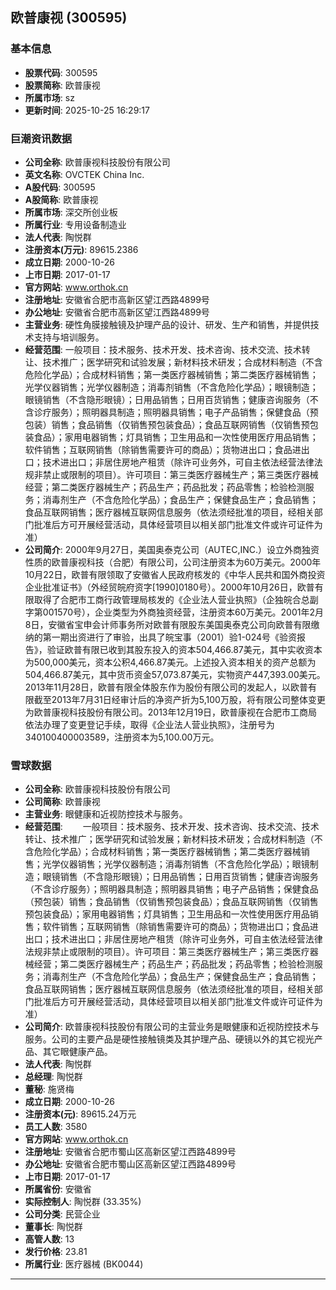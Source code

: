 ## 欧普康视 (300595)

### 基本信息

- **股票代码**: 300595
- **股票简称**: 欧普康视
- **所属市场**: sz
- **更新时间**: 2025-10-25 16:29:17

### 巨潮资讯数据

- **公司全称**: 欧普康视科技股份有限公司
- **英文名称**: OVCTEK China Inc.
- **A股代码**: 300595
- **A股简称**: 欧普康视
- **所属市场**: 深交所创业板
- **所属行业**: 专用设备制造业
- **法人代表**: 陶悦群
- **注册资本(万元)**: 89615.2386
- **成立日期**: 2000-10-26
- **上市日期**: 2017-01-17
- **官方网站**: www.orthok.cn
- **注册地址**: 安徽省合肥市高新区望江西路4899号
- **办公地址**: 安徽省合肥市高新区望江西路4899号
- **主营业务**: 硬性角膜接触镜及护理产品的设计、研发、生产和销售，并提供技术支持与培训服务。
- **经营范围**: 一般项目：技术服务、技术开发、技术咨询、技术交流、技术转让、技术推广；医学研究和试验发展；新材料技术研发；合成材料制造（不含危险化学品）；合成材料销售；第一类医疗器械销售；第二类医疗器械销售；光学仪器销售；光学仪器制造；消毒剂销售（不含危险化学品）；眼镜制造；眼镜销售（不含隐形眼镜）；日用品销售；日用百货销售；健康咨询服务（不含诊疗服务）；照明器具制造；照明器具销售；电子产品销售；保健食品（预包装）销售；食品销售（仅销售预包装食品）；食品互联网销售（仅销售预包装食品）；家用电器销售；灯具销售；卫生用品和一次性使用医疗用品销售；软件销售；互联网销售（除销售需要许可的商品）；货物进出口；食品进出口；技术进出口；非居住房地产租赁（除许可业务外，可自主依法经营法律法规非禁止或限制的项目）。许可项目：第三类医疗器械生产；第三类医疗器械经营；第二类医疗器械生产；药品生产；药品批发；药品零售；检验检测服务；消毒剂生产（不含危险化学品）；食品生产；保健食品生产；食品销售；食品互联网销售；医疗器械互联网信息服务（依法须经批准的项目，经相关部门批准后方可开展经营活动，具体经营项目以相关部门批准文件或许可证件为准）
- **公司简介**: 2000年9月27日，美国奥泰克公司（AUTEC,INC.）设立外商独资性质的欧普康视科技（合肥）有限公司，公司注册资本为60万美元。2000年10月22日，欧普有限领取了安徽省人民政府核发的《中华人民共和国外商投资企业批准证书》（外经贸皖府资字[1990]0180号）。2000年10月26日，欧普有限取得了合肥市工商行政管理局核发的《企业法人营业执照》（企独皖合总副字第001570号），企业类型为外商独资经营，注册资本60万美元。2001年2月8日，安徽省宝申会计师事务所对欧普有限股东美国奥泰克公司向欧普有限缴纳的第一期出资进行了审验，出具了皖宝事（2001）验1-024号《验资报告》，验证欧普有限已收到其股东投入的资本504,466.87美元，其中实收资本为500,000美元，资本公积4,466.87美元。上述投入资本相关的资产总额为504,466.87美元，其中货币资金57,073.87美元，实物资产447,393.00美元。2013年11月28日，欧普有限全体股东作为股份有限公司的发起人，以欧普有限截至2013年7月31日经审计后的净资产折为5,100万股，将有限公司整体变更为欧普康视科技股份有限公司。2013年12月19日，欧普康视在合肥市工商局依法办理了变更登记手续，取得《企业法人营业执照》，注册号为340100400003589，注册资本为5,100.00万元。

### 雪球数据

- **公司全称**: 欧普康视科技股份有限公司
- **公司简称**: 欧普康视
- **主营业务**: 眼健康和近视防控技术与服务。
- **经营范围**: 　　一般项目：技术服务、技术开发、技术咨询、技术交流、技术转让、技术推广；医学研究和试验发展；新材料技术研发；合成材料制造（不含危险化学品）；合成材料销售；第一类医疗器械销售；第二类医疗器械销售；光学仪器销售；光学仪器制造；消毒剂销售（不含危险化学品）；眼镜制造；眼镜销售（不含隐形眼镜）；日用品销售；日用百货销售；健康咨询服务（不含诊疗服务）；照明器具制造；照明器具销售；电子产品销售；保健食品（预包装）销售；食品销售（仅销售预包装食品）；食品互联网销售（仅销售预包装食品）；家用电器销售；灯具销售；卫生用品和一次性使用医疗用品销售；软件销售；互联网销售（除销售需要许可的商品）；货物进出口；食品进出口；技术进出口；非居住房地产租赁（除许可业务外，可自主依法经营法律法规非禁止或限制的项目）。许可项目：第三类医疗器械生产；第三类医疗器械经营；第二类医疗器械生产；药品生产；药品批发；药品零售；检验检测服务；消毒剂生产（不含危险化学品）；食品生产；保健食品生产；食品销售；食品互联网销售；医疗器械互联网信息服务（依法须经批准的项目，经相关部门批准后方可开展经营活动，具体经营项目以相关部门批准文件或许可证件为准）
- **公司简介**: 欧普康视科技股份有限公司的主营业务是眼健康和近视防控技术与服务。公司的主要产品是硬性接触镜类及其护理产品、硬镜以外的其它视光产品、其它眼健康产品。
- **法人代表**: 陶悦群
- **总经理**: 陶悦群
- **董秘**: 施贤梅
- **成立日期**: 2000-10-26
- **注册资本(元)**: 89615.24万元
- **员工人数**: 3580
- **官方网站**: www.orthok.cn
- **注册地址**: 安徽省合肥市蜀山区高新区望江西路4899号
- **办公地址**: 安徽省合肥市蜀山区高新区望江西路4899号
- **上市日期**: 2017-01-17
- **所属省份**: 安徽省
- **实际控制人**: 陶悦群 (33.35%)
- **公司分类**: 民营企业
- **董事长**: 陶悦群
- **高管人数**: 13
- **发行价格**: 23.81
- **所属行业**: 医疗器械 (BK0044)

---